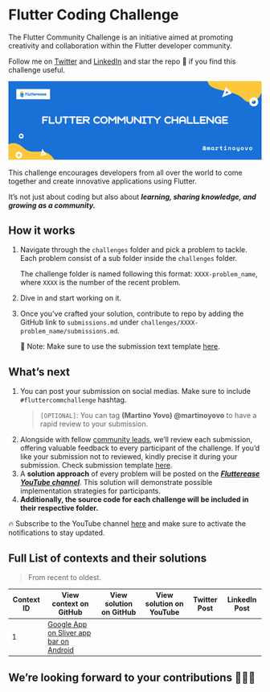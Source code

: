 # Flutter Coding Challenge

The Flutter Community Challenge is an initiative aimed at promoting creativity and collaboration within the Flutter developer community.

Follow me on [Twitter](https://twitter.com/martinoyovo) and [LinkedIn](https://www.linkedin.com/in/martino-yovo) and star the repo 🌟 if you find this challenge useful.

![Flutter Community challenge.png](banner.png)

This challenge encourages developers from all over the world to come together and create innovative applications using Flutter.

It’s not just about coding but also about ***learning, sharing knowledge, and growing as a community.***

## **How it works**

1. Navigate through the `challenges` folder and pick a problem to tackle. Each problem consist of a sub folder inside the `challenges` folder.

   The challenge folder is named following this format: `XXXX-problem_name`, where `XXXX` is the number of the recent problem.
2. Dive in and start working on it.
3. Once you've crafted your solution, contribute to repo by adding the GitHub link to `submissions.md` under `challenges/XXXX-problem_name/submissions.md`.

    <aside>
    🚧 Note: Make sure to use the submission text template <a href="https://github.com/martinoyovo/flutter-design-collection/submission_template.md">here</a>.

    </aside>

## **What’s next**

1. You can post your submission on social medias. Make sure to include `#fluttercommchallenge` hashtag.

   > `[OPTIONAL]`: You can tag **(Martino Yovo) @martinoyovo** to have a rapid review to your submission.
>
2. Alongside with fellow [community leads](https://twitter.com/fluttertg?lang=en), we’ll review each submission, offering valuable feedback to every participant of the challenge. If you’d like your submission not to reviewed, kindly precise it during your submission. Check submission template [here](https://github.com/martinoyovo/flutter-design-collection/submission_template.md).
3. A **solution approach** of every problem will be posted on the [***Flutterease YouTube channel***](https://www.youtube.com/@flutterease001). This solution will demonstrate possible implementation strategies for participants.
4. **Additionally, the source code for each challenge will be included in their respective folder.**

<aside>
🔥 Subscribe to the YouTube channel <a href="https://www.youtube.com/@flutterease001">here</a> and make sure to activate the notifications to stay updated.

</aside>

## **Full List of contexts and their solutions**

> From recent to oldest.
>

| Context ID | View context on GitHub | View solution on GitHub | View solution on YouTube   | Twitter Post | LinkedIn Post |
| --- | --- | --- | --- | --- | --- |
| 1 | [Google App on Sliver app bar on Android](https://github.com/martinoyovo/flutter-community-challenge/blob/main/challenges/0001-google-app-on-android-sliver-app-bar/problem.md) |  |  |  |  |

## We’re looking forward to your contributions 💙🤭🚀
